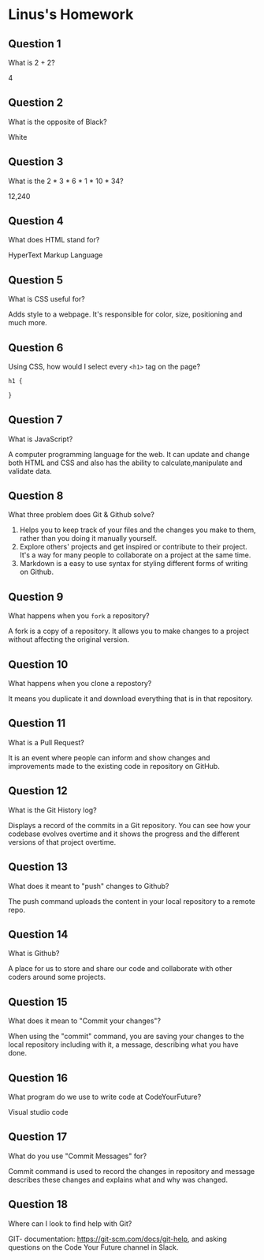 # Linus's Homework

## Question 1

What is 2 + 2?

4

## Question 2

What is the opposite of Black?

White

## Question 3

What is the  2 * 3 * 6 * 1 * 10 * 34?

12,240

## Question 4 

What does HTML stand for?

HyperText Markup Language

## Question 5

What is CSS useful for?

Adds style to a webpage. It's responsible for color, size, positioning and much more.

## Question 6

Using CSS, how would I select every `<h1>` tag on the page?

```css
h1 {

}
```

## Question 7

What is JavaScript?

A computer programming language for the web. It can update and change both HTML and CSS and also has the ability to calculate,manipulate and validate data.

## Question 8

What three problem does Git & Github solve?

1) Helps you to keep track of your files and the changes you make to them, rather than you doing it manually yourself.
2) Explore others' projects and get inspired or contribute to their project. It's a way for many people to collaborate on a project at  the same time.
3) Markdown is a easy to use syntax for styling different forms of writing on Github.

## Question 9

What happens when you `fork` a repository?

A fork is a copy of a repository. It allows you to make changes to a project without affecting the original version.

## Question 10 

What happens when you clone a repostory?

It means you duplicate it and download everything that is in that repository.

## Question 11

What is a Pull Request?

It is an event where people can inform and show changes and improvements made to the existing code in repository on GitHub.

## Question 12

What is the Git History log?

Displays a record of the commits in a Git repository. You can see how your codebase evolves overtime and it shows the progress and the different versions of that project overtime.

## Question 13

What does it meant to "push" changes to Github?

The push command uploads the content in your local repository to a remote repo.

## Question 14

What is Github?

A place for us to store and share our code and collaborate with other coders around some projects. 

## Question 15

What does it mean to "Commit your changes"?

When using the "commit" command, you are saving your changes to the local repository including with it, a message, describing what you have done.

## Question 16

What program do we use to write code at CodeYourFuture?

Visual studio code

## Question 17

What do you use "Commit Messages" for?

Commit command is used to record the changes in repository and message describes these changes and explains what and why was changed. 

## Question 18

Where can I look to find help with Git?

GIT- documentation: https://git-scm.com/docs/git-help, and asking questions on the Code Your Future channel in Slack.
